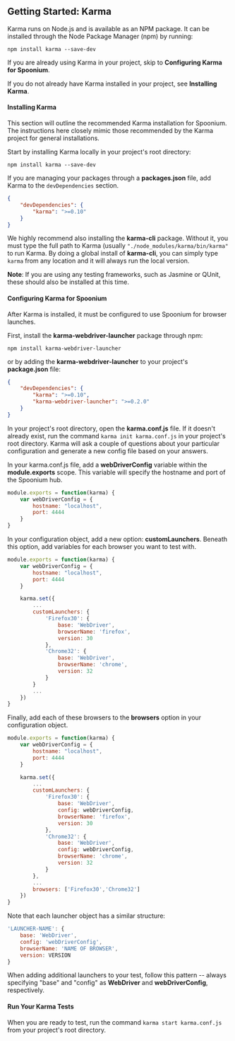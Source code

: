 ## Getting Started: Karma

Karma runs on Node.js and is available as an NPM package. It can be installed through the Node Package Manager (npm) by running: 

	npm install karma --save-dev

If you are already using Karma in your project, skip to **Configuring Karma for Spoonium**. 

If you do not already have Karma installed in your project, see **Installing Karma**.

#### Installing Karma

This section will outline the recommended Karma installation for Spoonium. The instructions here closely mimic those recommended by the Karma project for general installations. 

Start by installing Karma locally in your project's root directory: 

	npm install karma --save-dev

If you are managing your packages through a **packages.json** file, add Karma to the `devDependencies` section. 

```json
{
	"devDependencies": {
		"karma": ">=0.10"
	}
}
```

We highly recommend also installing the **karma-cli** package. Without it, you must type the full path to Karma (usually `"./node_modules/karma/bin/karma"` to run Karma. By doing a global install of **karma-cli**, you can simply type `karma` from any location and it will always run the local version. 

**Note**: If you are using any testing frameworks, such as Jasmine or QUnit, these should also be installed at this time. 

#### Configuring Karma for Spoonium
 
After Karma is installed, it must be configured to use Spoonium for browser launches. 

First, install the **karma-webdriver-launcher** package through npm: 

	npm install karma-webdriver-launcher

or by adding the **karma-webdriver-launcher** to your project's **package.json** file: 

```json
{
	"devDependencies": {
		"karma": ">=0.10",
		"karma-webdriver-launcher": ">=0.2.0"
	}
}
```

In your project's root directory, open the **karma.conf.js** file. If it doesn't already exist, run the command `karma init karma.conf.js` in your project's root directory. Karma will ask a couple of questions about your particular configuration and generate a new config file based on your answers. 

In your karma.conf.js file, add a **webDriverConfig** variable within the **module.exports** scope. This variable will specify the hostname and port of the Spoonium hub. 

```javascript
module.exports = function(karma) {
	var webDriverConfig = {
		hostname: "localhost",
		port: 4444
	}
}
```

In your configuration object, add a new option: **customLaunchers**. Beneath this option, add variables for each browser you want to test with. 

```javascript
module.exports = function(karma) {
	var webDriverConfig = {
		hostname: "localhost",
		port: 4444		
	}

	karma.set({	
		...		
		customLaunchers: {
			'Firefox30': {
				base: 'WebDriver',
				browserName: 'firefox',
				version: 30
			},
			'Chrome32': {
				base: 'WebDriver',
				browserName: 'chrome',
				version: 32
			}
		}
		...
	})
}
```

Finally, add each of these browsers to the **browsers** option in your configuration object. 

```javascript
module.exports = function(karma) {
	var webDriverConfig = {
		hostname: "localhost",
		port: 4444		
	}

	karma.set({	
		...		
		customLaunchers: {
			'Firefox30': {
				base: 'WebDriver',
				config: webDriverConfig,
				browserName: 'firefox',
				version: 30
			},
			'Chrome32': {
				base: 'WebDriver',
				config: webDriverConfig,
				browserName: 'chrome',
				version: 32
			}
		},
		...
		browsers: ['Firefox30','Chrome32']
	})
}
```

Note that each launcher object has a similar structure: 

```javascript
'LAUNCHER-NAME': {
	base: 'WebDriver',
	config: 'webDriverConfig',
	browserName: 'NAME OF BROWSER',
	version: VERSION
}
```

When adding additional launchers to your test, follow this pattern -- always specifying "base" and "config" as **WebDriver** and **webDriverConfig**, respectively. 

#### Run Your Karma Tests

When you are ready to test, run the command `karma start karma.conf.js` from your project's root directory. 